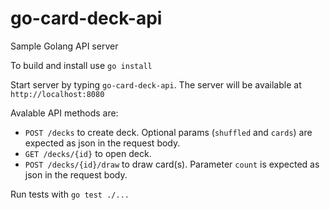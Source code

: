 # go-card-deck-api

Sample Golang API server

To build and install use `go install`

Start server by typing `go-card-deck-api`. The server will be available at `http://localhost:8080`

Avalable API methods are:
- `POST /decks` to create deck. Optional params (`shuffled` and `cards`) are expected as json in the request body.
- `GET /decks/{id}` to open deck.
- `POST /decks/{id}/draw` to draw card(s). Parameter `count` is expected as json in the request body.


Run tests with `go test ./...`